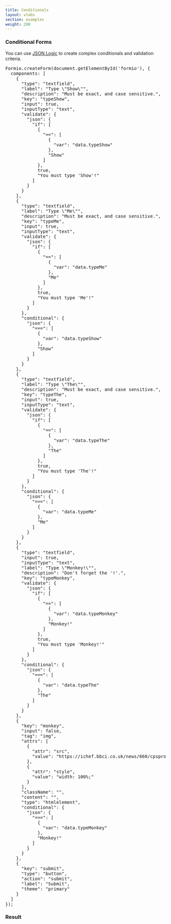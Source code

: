 ```yaml
---
title: Conditionals
layout: vtabs
section: examples
weight: 200
---
```

### Conditional Forms
You can use [JSON Logic](http://jsonlogic.com) to create complex conditionals and validation criteria.

<div class="row">
  <div class="col col-sm-7">
<pre>
Formio.createForm(document.getElementById('formio'), {
  components: [
    {
      "type": "textfield",
      "label": "Type \"Show\"",
      "description": "Must be exact, and case sensitive.",
      "key": "typeShow",
      "input": true,
      "inputType": "text",
      "validate": {
        "json": {
          "if": [
            {
              "==": [
                {
                  "var": "data.typeShow"
                },
                "Show"
              ]
            },
            true,
            "You must type 'Show'!"
          ]
        }
      }
    },
    {
      "type": "textfield",
      "label": "Type \"Me\"",
      "description": "Must be exact, and case sensitive.",
      "key": "typeMe",
      "input": true,
      "inputType": "text",
      "validate": {
        "json": {
          "if": [
            {
              "==": [
                {
                  "var": "data.typeMe"
                },
                "Me"
              ]
            },
            true,
            "You must type 'Me'!"
          ]
        }
      },
      "conditional": {
        "json": {
          "===": [
            {
              "var": "data.typeShow"
            },
            "Show"
          ]
        }
      }
    },
    {
      "type": "textfield",
      "label": "Type \"The\"",
      "description": "Must be exact, and case sensitive.",
      "key": "typeThe",
      "input": true,
      "inputType": "text",
      "validate": {
        "json": {
          "if": [
            {
              "==": [
                {
                  "var": "data.typeThe"
                },
                "The"
              ]
            },
            true,
            "You must type 'The'!"
          ]
        }
      },
      "conditional": {
        "json": {
          "===": [
            {
              "var": "data.typeMe"
            },
            "Me"
          ]
        }
      }
    },
    {
      "type": "textfield",
      "input": true,
      "inputType": "text",
      "label": "Type \"Monkey!\"",
      "description": "Don't forget the '!'.",
      "key": "typeMonkey",
      "validate": {
        "json": {
          "if": [
            {
              "==": [
                {
                  "var": "data.typeMonkey"
                },
                "Monkey!"
              ]
            },
            true,
            "You must type 'Monkey!'"
          ]
        }
      },
      "conditional": {
        "json": {
          "===": [
            {
              "var": "data.typeThe"
            },
            "The"
          ]
        }
      }
    },
    {
      "key": "monkey",
      "input": false,
      "tag": "img",
      "attrs": [
        {
          "attr": "src",
          "value": "https://ichef.bbci.co.uk/news/660/cpsprodpb/025B/production/_85730600_monkey2.jpg"
        },
        {
          "attr": "style",
          "value": "width: 100%;"
        }
      ],
      "className": "",
      "content": "",
      "type": "htmlelement",
      "conditional": {
        "json": {
          "===": [
            {
              "var": "data.typeMonkey"
            },
            "Monkey!"
          ]
        }
      }
    },
    {
      "key": "submit",
      "type": "button",
      "action": "submit",
      "label": "Submit",
      "theme": "primary"
    }
  ]
});
</pre>
  </div>
  <div class="col col-sm-5">
  <h3>Result</h3>
  <div class="well">
  <div id="formio"></div>
  <script type="text/javascript">
  Formio.createForm(document.getElementById('formio'), {
    components: [
      {
        "type": "textfield",
        "label": "Type \"Show\"",
        "description": "Must be exact, and case sensitive.",
        "key": "typeShow",
        "input": true,
        "inputType": "text",
        "validate": {
          "json": {
            "if": [
              {
                "==": [
                  {
                    "var": "data.typeShow"
                  },
                  "Show"
                ]
              },
              true,
              "You must type 'Show'!"
            ]
          }
        }
      },
      {
        "type": "textfield",
        "label": "Type \"Me\"",
        "description": "Must be exact, and case sensitive.",
        "key": "typeMe",
        "input": true,
        "inputType": "text",
        "validate": {
          "json": {
            "if": [
              {
                "==": [
                  {
                    "var": "data.typeMe"
                  },
                  "Me"
                ]
              },
              true,
              "You must type 'Me'!"
            ]
          }
        },
        "conditional": {
          "json": {
            "===": [
              {
                "var": "data.typeShow"
              },
              "Show"
            ]
          }
        }
      },
      {
        "type": "textfield",
        "label": "Type \"The\"",
        "description": "Must be exact, and case sensitive.",
        "key": "typeThe",
        "input": true,
        "inputType": "text",
        "validate": {
          "json": {
            "if": [
              {
                "==": [
                  {
                    "var": "data.typeThe"
                  },
                  "The"
                ]
              },
              true,
              "You must type 'The'!"
            ]
          }
        },
        "conditional": {
          "json": {
            "===": [
              {
                "var": "data.typeMe"
              },
              "Me"
            ]
          }
        }
      },
      {
        "type": "textfield",
        "input": true,
        "inputType": "text",
        "label": "Type \"Monkey!\"",
        "description": "Don't forget the '!'.",
        "key": "typeMonkey",
        "validate": {
          "json": {
            "if": [
              {
                "==": [
                  {
                    "var": "data.typeMonkey"
                  },
                  "Monkey!"
                ]
              },
              true,
              "You must type 'Monkey!'"
            ]
          }
        },
        "conditional": {
          "json": {
            "===": [
              {
                "var": "data.typeThe"
              },
              "The"
            ]
          }
        }
      },
      {
        "key": "monkey",
        "input": false,
        "tag": "img",
        "attrs": [
          {
            "attr": "src",
            "value": "https://ichef.bbci.co.uk/news/660/cpsprodpb/025B/production/_85730600_monkey2.jpg"
          },
          {
            "attr": "style",
            "value": "width: 100%;"
          }
        ],
        "className": "",
        "content": "",
        "type": "htmlelement",
        "conditional": {
          "json": {
            "===": [
              {
                "var": "data.typeMonkey"
              },
              "Monkey!"
            ]
          }
        }
      },
      {
        "key": "submit",
        "type": "button",
        "action": "submit",
        "label": "Submit",
        "theme": "primary"
      }
    ]
  });
  </script>
  </div>
  </div>
</div>

